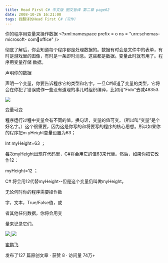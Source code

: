 ```yaml
---
title: Head First C# 中文版 图文皆译 第二章 page62
date: 2008-10-26 16:21:00
tags: 我翻译的Head First C#（习作）
---
```

你的程序用变量来操作数据  <?xml:namespace prefix = o ns = "urn:schemas-microsoft-
com:office:office" />

彻底了解后，你会知道每个程序都是处理数据的。数据有时会是文件中的表单，有时是游戏里的图像，有时是一条即时消息。这些都是数据。变量此时就有用了。程序用变量存储
数据。

声明你的数据

声明一个变量，你要告诉程序它的类型和名字。一旦C#知道了变量的类型，它将会在你犯了错误或作一些没有道理的事儿时组织编译，比如用“Fido”去减48353.

![](https://p-blog.csdn.net/images/p_blog_csdn_net/cuipengfei1/EntryImages/20081026/%E6%88%AA%E5%9B%BE04.jpg)

变量可变

程序运行过程中变量会有不同的值。换句话，变量的值可变。（所以叫“变量”是个好名字。）这个很重要，因为这是你写的和将要写的程序的核心思想。所以如果你的程序把m
yHeight变量设置为63；

Int myHeight=63  ；

每次myHeight出现在代码里，C#将会用它的值63来代替。然后，如果你把它改作12：

myHeight=12  ；

C#  将会用12代替myHeight--但是这个变量仍叫做myHeight。

无论何时你的程序需要操作数

字，文本，True/False值，或

者其他任何数据，你将会用变

量来记录它们。



[ ![](https://profile.csdnimg.cn/5/2/5/3_cuipengfei1)
![](https://g.csdnimg.cn/static/user-reg-year/1x/11.png)
](https://blog.csdn.net/cuipengfei1)

[ 崔鹏飞 ](https://blog.csdn.net/cuipengfei1)

发布了127 篇原创文章  ·  获赞 8  ·  访问量 74万+

